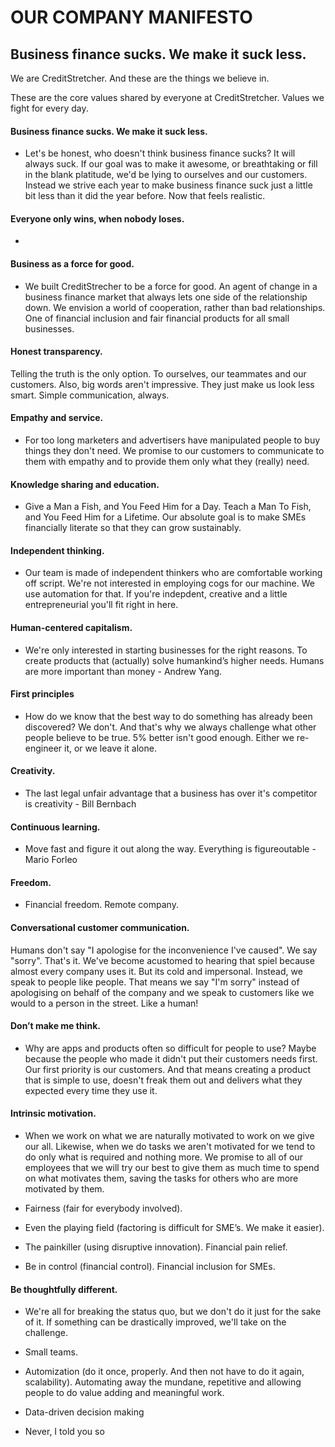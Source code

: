 # OUR COMPANY MANIFESTO

## Business finance sucks. We make it suck less.

We are CreditStretcher. And these are the things we believe in.

These are the core values shared by everyone at CreditStretcher. Values we fight for every day.


#### Business finance sucks. We make it suck less.
* Let's be honest, who doesn't think business finance sucks? It will always suck. If our goal was to make it awesome, or breathtaking or fill in the blank platitude, we'd be lying to ourselves and our customers. Instead we strive each year to make business finance suck just a little bit less than it did the year before. Now that feels realistic.


#### Everyone only wins, when nobody loses.
* 


#### Business as a force for good.
* We built CreditStrecher to be a force for good. An agent of change in a business finance market that always lets one side of the relationship down. We envision a world of cooperation, rather than bad relationships. One of financial inclusion and fair financial products for all small businesses.


#### Honest transparency.
Telling the truth is the only option. To ourselves, our teammates and our customers. Also, big words aren't impressive. They just make us look less smart. Simple communication, always.


#### Empathy and service.
* For too long marketers and advertisers have manipulated people to buy things they don't need. We promise to our customers to communicate to them with empathy and to provide them only what they (really) need.


#### Knowledge sharing and education.
* Give a Man a Fish, and You Feed Him for a Day. Teach a Man To Fish, and You Feed Him for a Lifetime. Our absolute goal is to make SMEs financially literate so that they can grow sustainably.

#### Independent thinking.
* Our team is made of independent thinkers who are comfortable working off script. We're not interested in employing cogs for our machine. We use automation for that. If you're indepdent, creative and a little entrepreneurial you'll fit right in here.

#### Human-centered capitalism.
* We're only interested in starting businesses for the right reasons. To create products that (actually) solve humankind’s higher needs. Humans are more important than money - Andrew Yang.

#### First principles
* How do we know that the best way to do something has already been discovered? We don't. And that's why we always challenge what other people believe to be true. 5% better isn't good enough. Either we re-engineer it, or we leave it alone.

#### Creativity.
* The last legal unfair advantage that a business has over it's competitor is creativity - Bill Bernbach

#### Continuous learning.
* Move fast and figure it out along the way. Everything is figureoutable - Mario Forleo

#### Freedom. 
* Financial freedom. Remote company.

#### Conversational customer communication.
Humans don't say "I apologise for the inconvenience I've caused". We say "sorry". That's it. We've become acustomed to hearing that spiel because almost every company uses it. But its cold and impersonal. Instead, we speak to people like people. That means we say "I'm sorry" instead of apologising on behalf of the company and we speak to customers like we would to a person in the street. Like a human!

#### Don’t make me think.
* Why are apps and products often so difficult for people to use? Maybe because the people who made it didn't put their customers needs first. Our first priority is our customers. And that means creating a product that is simple to use, doesn't freak them out and delivers what they expected every time they use it.

#### Intrinsic motivation.
* When we work on what we are naturally motivated to work on we give our all. Likewise, when we do tasks we aren't motivated for we tend to do only what is required and nothing more. We promise to all of our employees that we will try our best to give them as much time to spend on what motivates them, saving the tasks for others who are more motivated by them.

* Fairness (fair for everybody involved).

* Even the playing field (factoring is difficult for SME’s. We make it easier).

* The painkiller (using disruptive innovation). Financial pain relief.

* Be in control (financial control). Financial inclusion for SMEs.

#### Be thoughtfully different.
* We're all for breaking the status quo, but we don't do it just for the sake of it. If something can be drastically improved, we'll take on the challenge. 


* Small teams.

* Automization (do it once, properly. And then not have to do it again, scalability). Automating away the mundane, repetitive and allowing people to do value adding and meaningful work.

* Data-driven decision making

* Never, I told you so
